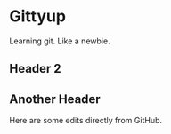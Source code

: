 # Gittyup

Learning git. Like a newbie.
## Header 2
## Another Header

Here are some edits directly from GitHub.
